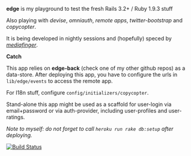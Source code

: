 **edge** is my playground to test the fresh Rails 3.2+ / Ruby 1.9.3 stuff

Also playing with *devise*, *omniauth*, *remote apps*, *twitter-bootstrap* and *copycopter*.

It is being developed in nightly sessions and (hopefully) speced by [_mediafinger_](http://www.mediafinger.com/).


**Catch**

This app relies on **edge-back** (check one of my other github repos) as a data-store. After deploying this app, you have to configure the urls in `lib/edge/events` to access the remote app.

For I18n stuff, configure `config/initializers/copycopter`.

Stand-alone this app might be used as a scaffold for user-login via email+password or via auth-provider, including user-profiles and user-ratings.


_Note to myself: do not forget to call `heroku run rake db:setup` after deploying._



[![Build Status](https://secure.travis-ci.org/mediafinger/edge.png?branch=master)](http://travis-ci.org/mediafinger/edge)